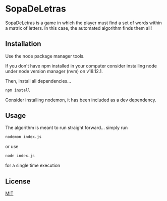 # SopaDeLetras

SopaDeLetras is a game in which the player must find a set of words within a matrix of letters. In this case, the automated algorithm finds them all!

## Installation

Use the node package manager tools.

If you don't have npm installed in your computer consider installing node under node version manager (nvm) on v18.12.1.

Then, install all dependencies...

```bash
npm install
```

Consider installing nodemon, it has been included as a dev dependency.

## Usage
The algorithm is meant to run straight forward... simply run
```bash
nodemon index.js
```

or use 
```bash
node index.js
```

for a single time execution

## License

[MIT](https://choosealicense.com/licenses/mit/)